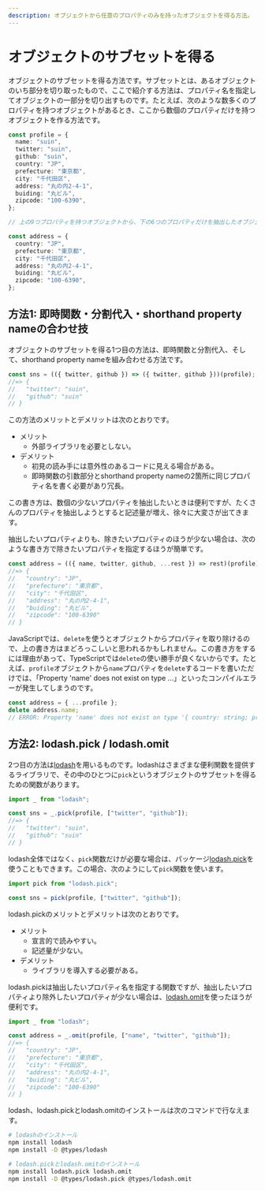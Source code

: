 ```yaml
---
description: オブジェクトから任意のプロパティのみを持ったオブジェクトを得る方法。
---
```


# オブジェクトのサブセットを得る

オブジェクトのサブセットを得る方法です。サブセットとは、あるオブジェクトのいち部分を切り取ったもので、ここで紹介する方法は、プロパティ名を指定してオブジェクトの一部分を切り出すものです。たとえば、次のような数多くのプロパティを持つオブジェクトがあるとき、ここから数個のプロパティだけを持つオブジェクトを作る方法です。

```typescript
const profile = {
  name: "suin",
  twitter: "suin",
  github: "suin",
  country: "JP",
  prefecture: "東京都",
  city: "千代田区",
  address: "丸の内2-4-1",
  buiding: "丸ビル",
  zipcode: "100-6390",
};

// 上の9つプロパティを持つオブジェクトから、下の6つのプロパティだけを抽出したオブジェクトを得たい

const address = {
  country: "JP",
  prefecture: "東京都",
  city: "千代田区",
  address: "丸の内2-4-1",
  buiding: "丸ビル",
  zipcode: "100-6390",
};
```

## 方法1: 即時関数・分割代入・shorthand property nameの合わせ技

オブジェクトのサブセットを得る1つ目の方法は、即時関数と分割代入、そして、shorthand property nameを組み合わせる方法です。

```typescript
const sns = (({ twitter, github }) => ({ twitter, github }))(profile);
//=> {
//   "twitter": "suin",
//   "github": "suin"
// }
```

この方法のメリットとデメリットは次のとおりです。

- メリット
  - 外部ライブラリを必要としない。
- デメリット
  - 初見の読み手には意外性のあるコードに見える場合がある。
  - 即時関数の引数部分とshorthand property nameの2箇所に同じプロパティ名を書く必要があり冗長。

この書き方は、数個の少ないプロパティを抽出したいときは便利ですが、たくさんのプロパティを抽出しようとすると記述量が増え、徐々に大変さが出てきます。

抽出したいプロパティよりも、除きたいプロパティのほうが少ない場合は、次のような書き方で除きたいプロパティを指定するほうが簡単です。

```typescript
const address = (({ name, twitter, github, ...rest }) => rest)(profile);
//=> {
//   "country": "JP",
//   "prefecture": "東京都",
//   "city": "千代田区",
//   "address": "丸の内2-4-1",
//   "buiding": "丸ビル",
//   "zipcode": "100-6390"
// }
```

JavaScriptでは、`delete`を使うとオブジェクトからプロパティを取り除けるので、上の書き方はまどろっこしいと思われるかもしれません。この書き方をするには理由があって、TypeScriptでは`delete`の使い勝手が良くないからです。たとえば、`profile`オブジェクトから`name`プロパティを`delete`するコードを書いただけでは、「Property 'name' does not exist on type ...」といったコンパイルエラーが発生してしまうのです。

```typescript
const address = { ...profile };
delete address.name;
// ERROR: Property 'name' does not exist on type '{ country: string; prefecture: string; city: string; address: string; buiding: string; zipcode: string; }'.(2339)
```

## 方法2: lodash.pick / lodash.omit

2つ目の方法は[lodash](https://lodash.com/)を用いるものです。lodashはさまざまな便利関数を提供するライブラリで、その中のひとつに`pick`というオブジェクトのサブセットを得るための関数があります。

```typescript
import _ from "lodash";

const sns = _.pick(profile, ["twitter", "github"]);
//=> {
//   "twitter": "suin",
//   "github": "suin"
// }
```

lodash全体ではなく、`pick`関数だけが必要な場合は、パッケージ[lodash.pick](https://www.npmjs.com/package/lodash.pick)を使うこともできます。この場合、次のようにして`pick`関数を使います。

```typescript
import pick from "lodash.pick";

const sns = pick(profile, ["twitter", "github"]);
```

lodash.pickのメリットとデメリットは次のとおりです。

- メリット
  - 宣言的で読みやすい。
  - 記述量が少ない。
- デメリット
  - ライブラリを導入する必要がある。

lodash.pickは抽出したいプロパティ名を指定する関数ですが、抽出したいプロパティより除外したいプロパティが少ない場合は、[lodash.omit](https://www.npmjs.com/package/lodash.omit)を使ったほうが便利です。

```typescript
import _ from "lodash";

const address = _.omit(profile, ["name", "twitter", "github"]);
//=> {
//   "country": "JP",
//   "prefecture": "東京都",
//   "city": "千代田区",
//   "address": "丸の内2-4-1",
//   "buiding": "丸ビル",
//   "zipcode": "100-6390"
// }
```

lodash、lodash.pickとlodash.omitのインストールは次のコマンドで行なえます。

```bash
# lodashのインストール
npm install lodash
npm install -D @types/lodash

# lodash.pickとlodash.omitのインストール
npm install lodash.pick lodash.omit
npm install -D @types/lodash.pick @types/lodash.omit
```
